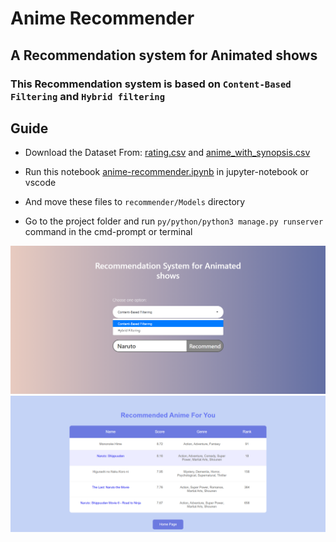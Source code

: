 # Anime Recommender
## A Recommendation system for Animated shows
### This Recommendation system is based on `Content-Based Filtering` and `Hybrid filtering`

## Guide
- Download the Dataset From: [rating.csv](https://www.kaggle.com/CooperUnion/anime-recommendations-database?select=rating.csv) and [anime_with_synopsis.csv](https://www.kaggle.com/hernan4444/anime-recommendation-database-2020?select=anime_with_synopsis.csv)

- Run this notebook [anime-recommender.ipynb](https://github.com/Gnitch/Anime-Recommender/blob/master/recommender/Models/anime-recommender.ipynb) in jupyter-notebook or vscode
- And move these files to `recommender/Models` directory
- Go to the project folder and run  `py/python/python3 manage.py runserver` command in the cmd-prompt or terminal

![](https://github.com/Gnitch/Anime-Recommender/blob/master/screenshots/ss1.png)
![](https://github.com/Gnitch/Anime-Recommender/blob/master/screenshots/ss2.png)
